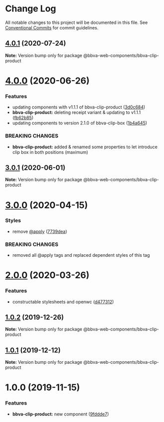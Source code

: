 # Change Log

All notable changes to this project will be documented in this file.
See [Conventional Commits](https://conventionalcommits.org) for commit guidelines.

## [4.0.1](http://globaldevtools.bbva.com:7999/bbva_global_ui_studio_web_components/bbva-web-components-app/compare/@bbva-web-components/bbva-clip-product@4.0.0...@bbva-web-components/bbva-clip-product@4.0.1) (2020-07-24)

**Note:** Version bump only for package @bbva-web-components/bbva-clip-product

# [4.0.0](http://globaldevtools.bbva.com:7999/bbva_global_ui_studio_web_components/bbva-web-components-app/compare/@bbva-web-components/bbva-clip-product@3.0.1...@bbva-web-components/bbva-clip-product@4.0.0) (2020-06-26)

### Features

- updating components with v1.1.1 of bbva-clip-product ([3d0c684](http://globaldevtools.bbva.com:7999/bbva_global_ui_studio_web_components/bbva-web-components-app/commits/3d0c684363af45002963c61652e4e56a1d96ce8f))
- **bbva-clip-product:** deleting receipt variant & updating to v1.1.1 ([fb62b85](http://globaldevtools.bbva.com:7999/bbva_global_ui_studio_web_components/bbva-web-components-app/commits/fb62b852994833a4e821415406e91d122ccb9029))
- updating components to version 2.1.0 of bbva-clip-box ([1b4a645](http://globaldevtools.bbva.com:7999/bbva_global_ui_studio_web_components/bbva-web-components-app/commits/1b4a6456869af6559984bb102feaea58256081f8))

### BREAKING CHANGES

- **bbva-clip-product:** added & renamed some properties to let introduce clip box in both positions (maximum)

## [3.0.1](http://globaldevtools.bbva.com:7999/bbva_global_ui_studio_web_components/bbva-web-components-app/compare/@bbva-web-components/bbva-clip-product@3.0.0...@bbva-web-components/bbva-clip-product@3.0.1) (2020-06-01)

**Note:** Version bump only for package @bbva-web-components/bbva-clip-product

# [3.0.0](http://globaldevtools.bbva.com:7999/bbva_global_ui_studio_web_components/bbva-web-components-app/compare/@bbva-web-components/bbva-clip-product@2.0.0...@bbva-web-components/bbva-clip-product@3.0.0) (2020-04-15)

### Styles

- remove [@apply](http://globaldevtools.bbva.com:7999/apply) ([7739dea](http://globaldevtools.bbva.com:7999/bbva_global_ui_studio_web_components/bbva-web-components-app/commits/7739dea728bc8e90ac1d596b53911779e5fd1a04))

### BREAKING CHANGES

- removed all @apply tags and replaced dependent styles of this tag

# [2.0.0](http://globaldevtools.bbva.com:7999/bbva_global_ui_studio_web_components/bbva-web-components-app/compare/@bbva-web-components/bbva-clip-product@1.0.2...@bbva-web-components/bbva-clip-product@2.0.0) (2020-03-26)

### Features

- constructable stylesheets and openwc ([d477312](http://globaldevtools.bbva.com:7999/bbva_global_ui_studio_web_components/bbva-web-components-app/commits/d4773124f5a6ecda53e0e4d935bc988591f6c451))

## [1.0.2](http://globaldevtools.bbva.com:7999/cellscataloggovernance/bbva-web-components-fork/compare/@bbva-web-components/bbva-clip-product@1.0.1...@bbva-web-components/bbva-clip-product@1.0.2) (2019-12-26)

**Note:** Version bump only for package @bbva-web-components/bbva-clip-product

## [1.0.1](http://globaldevtools.bbva.com:7999/bbva_global_ui_studio_web_components/bbva-web-components/compare/@bbva-web-components/bbva-clip-product@1.0.0...@bbva-web-components/bbva-clip-product@1.0.1) (2019-12-12)

**Note:** Version bump only for package @bbva-web-components/bbva-clip-product

# 1.0.0 (2019-11-15)

### Features

- **bbva-clip-product:** new component ([9fddde7](http://globaldevtools.bbva.com:7999/bbva_global_ui_studio_web_components/bbva-web-components/commits/9fddde7fe795f3fdc695e214dc0377cdbe856dfc))
